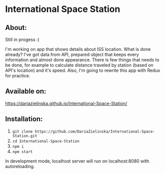 # International Space Station

## About:
Still in progess :)

I'm working on app that shows details about ISS location. What is done already? I've got data from API, prepared object that keeps every information and almost done appearance. There is few things that needs to be done, for example to calculate distance traveled by station (based on API's location) and it's speed. Also, I'm going to rewrite this app with Redux for practice.

## Available on:
https://dariazielinska.github.io/International-Space-Station/

## Installation:
1. `git clone https://github.com/DariaZielinska/International-Space-Station.git`
2. `cd International-Space-Station`
3. `npm i`
4. `npm start`

In development mode, localhost server will run on localhost:8080 with autoreloading.
